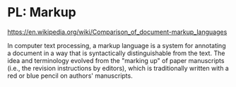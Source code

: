 # PL: Markup

https://en.wikipedia.org/wiki/Comparison_of_document-markup_languages

In computer text processing, a markup language is a system for annotating a document in a way that is syntactically distinguishable from the text. The idea and terminology evolved from the "marking up" of paper manuscripts (i.e., the revision instructions by editors), which is traditionally written with a red or blue pencil on authors' manuscripts.
